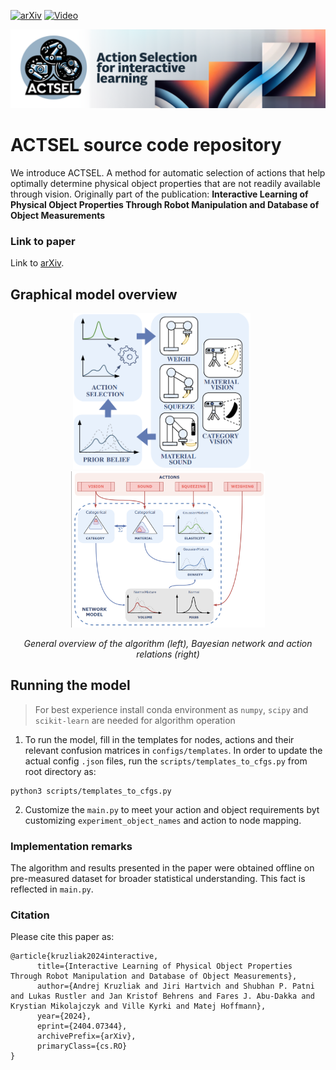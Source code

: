 [![arXiv](https://img.shields.io/badge/arXiv-2404.07344-orange.svg?style=plastic)](https://arxiv.org/abs/2404.07344)
[![Video](http://img.shields.io/badge/video-1min-green.svg?style=plastic)](https://drive.google.com/file/d/1LNwkGz3Jj9cxx5AZNUekmo0SnyXVAyS3/view?usp=sharing)

<p align="center">
  <img src="_src_images/actsel_github_banner.png" alt="Action Selection algorithm to explore the physical properties in broader term.">
</p>

# ACTSEL source code repository
We introduce ACTSEL. A method for automatic selection of actions that help optimally determine physical object properties that are not readily available through vision. Originally part of the publication:   **Interactive Learning of Physical Object Properties Through Robot Manipulation and Database of Object Measurements**
### Link to paper
Link to [arXiv](https://arxiv.org/abs/2404.07344).

## Graphical model overview
<p align="center">
  <img src="_src_images/actsel_general_diagram.png" alt="General diagram of ACTSEL algorithm in action."
  height="250"
  style="margin-right: 20px;">
  <img src="_src_images/actsel_actions_network.png" alt="Bayesian network" height="250">
</p>
<p align="center">
  <em>General overview of the algorithm (left), Bayesian network and action relations (right)</em>
</p>

## Running the model
> For best experience install conda environment as `numpy`, `scipy` and `scikit-learn` are needed for algorithm operation
  1) To run the model, fill in the templates for nodes, actions and their relevant confusion matrices in `configs/templates`. In order to update the actual config `.json` files, run the `scripts/templates_to_cfgs.py` from root directory as:
  ```
  python3 scripts/templates_to_cfgs.py
  ```

  2) Customize the `main.py` to meet your action and object requirements byt customizing `experiment_object_names` and action to node mapping.

### Implementation remarks
The algorithm and results presented in the paper were obtained offline on pre-measured dataset for broader statistical understanding. This fact is reflected in `main.py`.


### Citation
Please cite this paper as:
```
@article{kruzliak2024interactive,
      title={Interactive Learning of Physical Object Properties Through Robot Manipulation and Database of Object Measurements}, 
      author={Andrej Kruzliak and Jiri Hartvich and Shubhan P. Patni and Lukas Rustler and Jan Kristof Behrens and Fares J. Abu-Dakka and Krystian Mikolajczyk and Ville Kyrki and Matej Hoffmann},
      year={2024},
      eprint={2404.07344},
      archivePrefix={arXiv},
      primaryClass={cs.RO}
}
```

